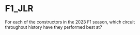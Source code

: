 # F1_JLR
For each of the constructors in the 2023 F1 season, which circuit throughout history have they performed best at?
